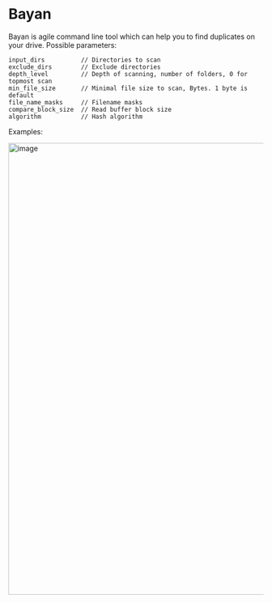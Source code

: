 # Bayan

Bayan is agile command line tool which can help you to find duplicates on your drive.
Possible parameters:

    input_dirs          // Directories to scan
    exclude_dirs        // Exclude directories
    depth_level         // Depth of scanning, number of folders, 0 for topmost scan
    min_file_size       // Minimal file size to scan, Bytes. 1 byte is default
    file_name_masks     // Filename masks
    compare_block_size  // Read buffer block size
    algorithm           // Hash algorithm

Examples:

<img width="893" alt="image" src="https://github.com/DimaZava/cpp_sr_11/assets/1781631/3629b6e8-e28b-4f8c-b44a-fef93c91b18c">

